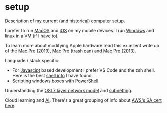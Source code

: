 # setup
Description of my current (and historical) computer setup.

I prefer to run [MacOS](/MacOS.md) and [iOS](/iOS.md) on my mobile devices. I run [Windows](/Windows.md) and linux in a VM (if I have to).

To learn more about modifying Apple hardware read this excellent write up of the [Mac Pro (2019)](https://blog.greggant.com/posts/2021/12/19/definitive-mac-pro-2019-upgrade-guide.html), [Mac Pro (trash can)](https://blog.greggant.com/posts/2019/05/07/the-definitive-mac-pro-2013-trashcan-guide.html) and [Mac Pro (2013)](https://github.com/ameyrupji/macpro-5-1/blob/master/README.md).

Languade / stack specific:

* For [Javascipt](/javascript.md) based development I prefer VS Code and the zsh shell. Here is the best [shell info](https://developer.apple.com/library/archive/documentation/OpenSource/Conceptual/ShellScripting/Introduction/Introduction.html#//apple_ref/doc/uid/TP40004268-TP40003516-SW1) I have found.
* Scripting windows boxes with [PowerShell](/powershell.md).

Understanding the [OSI 7 layer network model](https://www.freecodecamp.org/news/osi-model-networking-layers-explained-in-plain-english/) and [subnetting](https://www.freecodecamp.org/news/subnet-cheat-sheet-24-subnet-mask-30-26-27-29-and-other-ip-address-cidr-network-references/).

Cloud learning and [AI](/ai.md). There's a great grouping of info about [AWS's SA cert here](https://github.com/keenanromain/AWS-SAA-C02-Study-Guide).
